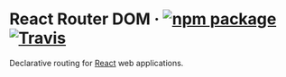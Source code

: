 # React Router DOM &middot; [![npm package][npm-badge]][npm] [![Travis][build-badge]][build]

[npm-badge]: https://img.shields.io/npm/v/react-router-dom.svg?style=flat-square
[npm]: https://www.npmjs.org/package/react-router-dom
[build-badge]: https://img.shields.io/travis/ReactTraining/react-router-dom/master.svg?style=flat-square
[build]: https://travis-ci.org/ReactTraining/react-router-dom

Declarative routing for [React](https://facebook.github.io/react) web applications.
